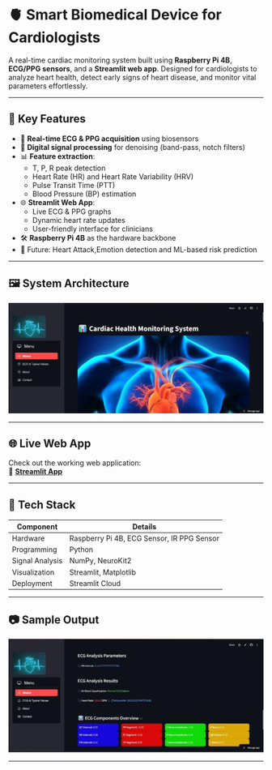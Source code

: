 # 🫀 Smart Biomedical Device for Cardiologists

A real-time cardiac monitoring system built using **Raspberry Pi 4B**, **ECG/PPG sensors**, and a **Streamlit web app**. Designed for cardiologists to analyze heart health, detect early signs of heart disease, and monitor vital parameters effortlessly.

---

## 📌 Key Features

- 📡 **Real-time ECG & PPG acquisition** using biosensors
- 🧠 **Digital signal processing** for denoising (band-pass, notch filters)
- 📊 **Feature extraction**:
  - T, P, R peak detection
  - Heart Rate (HR) and Heart Rate Variability (HRV)
  - Pulse Transit Time (PTT)
  - Blood Pressure (BP) estimation
- 🌐 **Streamlit Web App**:
  - Live ECG & PPG graphs
  - Dynamic heart rate updates
  - User-friendly interface for clinicians
- 🛠️ **Raspberry Pi 4B** as the hardware backbone
- 🧬 Future: Heart Attack,Emotion detection and ML-based risk prediction

---

## 🖼️ System Architecture


![System Architecture](Assets/6.jpg)

---

## 🌐 Live Web App

Check out the working web application:  
🔗 [**Streamlit App**](https://ecg-and-ppg-analysis.streamlit.app/)

---

## 🧰 Tech Stack

| Component       | Details                            |
|----------------|------------------------------------|
| Hardware        | Raspberry Pi 4B, ECG Sensor, IR PPG Sensor |
| Programming     | Python                             |
| Signal Analysis | NumPy, NeuroKit2            |
| Visualization   | Streamlit, Matplotlib       |
| Deployment      | Streamlit Cloud        |

---

## 📷 Sample Output


![ECG Output](Assets/4.jpg)

---

